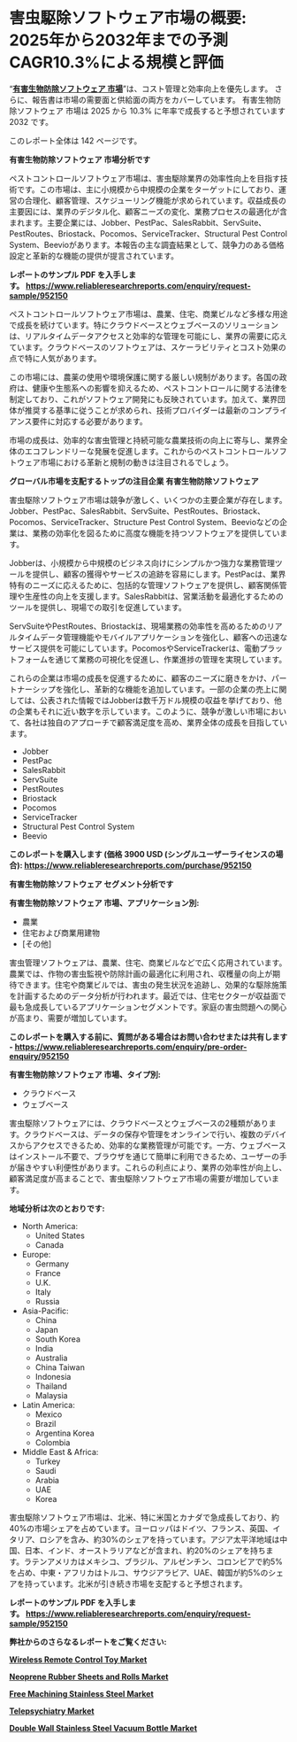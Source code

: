 <p><h1>害虫駆除ソフトウェア市場の概要: 2025年から2032年までの予測CAGR10.3%による規模と評価</h1></p><p>&ldquo;<strong><a href="https://www.reliableresearchreports.com/pest-control-software-r952150?utm_campaign=110&utm_medium=9&utm_source=Github&utm_content=ia&utm_term=15032025&utm_id=pest-control-software">有害生物防除ソフトウェア 市場</a></strong>&rdquo;は、コスト管理と効率向上を優先します。 さらに、報告書は市場の需要面と供給面の両方をカバーしています。 有害生物防除ソフトウェア 市場は 2025 から 10.3% に年率で成長すると予想されています2032 です。</p>
<p>このレポート全体は 142 ページです。</p>
<p><strong>有害生物防除ソフトウェア 市場分析です</strong></p>
<p><p>ペストコントロールソフトウェア市場は、害虫駆除業界の効率性向上を目指す技術です。この市場は、主に小規模から中規模の企業をターゲットにしており、運営の合理化、顧客管理、スケジューリング機能が求められています。収益成長の主要因には、業界のデジタル化、顧客ニーズの変化、業務プロセスの最適化が含まれます。主要企業には、Jobber、PestPac、SalesRabbit、ServSuite、PestRoutes、Briostack、Pocomos、ServiceTracker、Structural Pest Control System、Beevioがあります。本報告の主な調査結果として、競争力のある価格設定と革新的な機能の提供が提言されています。</p></p>
<p><strong>レポートのサンプル PDF を入手します。&nbsp;<a href="https://www.reliableresearchreports.com/enquiry/request-sample/952150?utm_campaign=110&utm_medium=9&utm_source=Github&utm_content=ia&utm_term=15032025&utm_id=pest-control-software">https://www.reliableresearchreports.com/enquiry/request-sample/952150</a></strong></p>
<p><p>ペストコントロールソフトウェア市場は、農業、住宅、商業ビルなど多様な用途で成長を続けています。特にクラウドベースとウェブベースのソリューションは、リアルタイムデータアクセスと効率的な管理を可能にし、業界の需要に応えています。クラウドベースのソフトウェアは、スケーラビリティとコスト効果の点で特に人気があります。</p><p>この市場には、農薬の使用や環境保護に関する厳しい規制があります。各国の政府は、健康や生態系への影響を抑えるため、ペストコントロールに関する法律を制定しており、これがソフトウェア開発にも反映されています。加えて、業界団体が推奨する基準に従うことが求められ、技術プロバイダーは最新のコンプライアンス要件に対応する必要があります。</p><p>市場の成長は、効率的な害虫管理と持続可能な農業技術の向上に寄与し、業界全体のエコフレンドリーな発展を促進します。これからのペストコントロールソフトウェア市場における革新と規制の動きは注目されるでしょう。</p></p>
<p><strong>グローバル市場を支配するトップの注目企業 有害生物防除ソフトウェア</strong></p>
<p><p>害虫駆除ソフトウェア市場は競争が激しく、いくつかの主要企業が存在します。Jobber、PestPac、SalesRabbit、ServSuite、PestRoutes、Briostack、Pocomos、ServiceTracker、Structure Pest Control System、Beevioなどの企業は、業務の効率化を図るために高度な機能を持つソフトウェアを提供しています。</p><p>Jobberは、小規模から中規模のビジネス向けにシンプルかつ強力な業務管理ツールを提供し、顧客の獲得やサービスの追跡を容易にします。PestPacは、業界特有のニーズに応えるために、包括的な管理ソフトウェアを提供し、顧客関係管理や生産性の向上を支援します。SalesRabbitは、営業活動を最適化するためのツールを提供し、現場での取引を促進しています。</p><p>ServSuiteやPestRoutes、Briostackは、現場業務の効率性を高めるためのリアルタイムデータ管理機能やモバイルアプリケーションを強化し、顧客への迅速なサービス提供を可能にしています。PocomosやServiceTrackerは、電動プラットフォームを通じて業務の可視化を促進し、作業進捗の管理を実現しています。</p><p>これらの企業は市場の成長を促進するために、顧客のニーズに磨きをかけ、パートナーシップを強化し、革新的な機能を追加しています。一部の企業の売上に関しては、公表された情報ではJobberは数千万ドル規模の収益を挙げており、他の企業もそれに近い数字を示しています。このように、競争が激しい市場において、各社は独自のアプローチで顧客満足度を高め、業界全体の成長を目指しています。</p></p>
<p><ul><li>Jobber</li><li>PestPac</li><li>SalesRabbit</li><li>ServSuite</li><li>PestRoutes</li><li>Briostack</li><li>Pocomos</li><li>ServiceTracker</li><li>Structural Pest Control System</li><li>Beevio</li></ul></p>
<p><strong>このレポートを購入します (価格 3900 USD (シングルユーザーライセンスの場合):&nbsp;<a href="https://www.reliableresearchreports.com/purchase/952150?utm_campaign=110&utm_medium=9&utm_source=Github&utm_content=ia&utm_term=15032025&utm_id=pest-control-software">https://www.reliableresearchreports.com/purchase/952150</a></strong></p>
<p><strong>有害生物防除ソフトウェア セグメント分析です</strong></p>
<p><strong>有害生物防除ソフトウェア 市場、アプリケーション別:</strong></p>
<p><ul><li>農業</li><li>住宅および商業用建物</li><li>[その他]</li></ul></p>
<p><p>害虫管理ソフトウェアは、農業、住宅、商業ビルなどで広く応用されています。農業では、作物の害虫監視や防除計画の最適化に利用され、収穫量の向上が期待できます。住宅や商業ビルでは、害虫の発生状況を追跡し、効果的な駆除施策を計画するためのデータ分析が行われます。最近では、住宅セクターが収益面で最も急成長しているアプリケーションセグメントです。家庭の害虫問題への関心が高まり、需要が増加しています。</p></p>
<p><strong>このレポートを購入する前に、質問がある場合はお問い合わせまたは共有します - <a href="https://www.reliableresearchreports.com/enquiry/pre-order-enquiry/952150?utm_campaign=110&utm_medium=9&utm_source=Github&utm_content=ia&utm_term=15032025&utm_id=pest-control-software">https://www.reliableresearchreports.com/enquiry/pre-order-enquiry/952150</a></strong></p>
<p><strong>有害生物防除ソフトウェア 市場、タイプ別:</strong></p>
<p><ul><li>クラウドベース</li><li>ウェブベース</li></ul></p>
<p><p>害虫駆除ソフトウェアには、クラウドベースとウェブベースの2種類があります。クラウドベースは、データの保存や管理をオンラインで行い、複数のデバイスからアクセスできるため、効率的な業務管理が可能です。一方、ウェブベースはインストール不要で、ブラウザを通じて簡単に利用できるため、ユーザーの手が届きやすい利便性があります。これらの利点により、業界の効率性が向上し、顧客満足度が高まることで、害虫駆除ソフトウェア市場の需要が増加しています。</p></p>
<p><strong>地域分析は次のとおりです:</strong></p>
<p><ul>
    <li>
        North America:
        <ul>
            <li>United States</li>
            <li>Canada</li>
        </ul>
    </li>
    <li>
        Europe:
        <ul>
            <li>Germany</li>
            <li>France</li>
            <li>U.K.</li>
            <li>Italy</li>
            <li>Russia</li>
        </ul>
    </li>
    <li>
        Asia-Pacific:
        <ul>
            <li>China</li>
            <li>Japan</li>
            <li>South Korea</li>
            <li>India</li>
            <li>Australia</li>
            <li>China Taiwan</li>
            <li>Indonesia</li>
            <li>Thailand</li>
            <li>Malaysia</li>
        </ul>
    </li>
    <li>
        Latin America:
        <ul>
            <li>Mexico</li>
            <li>Brazil</li>
            <li>Argentina Korea</li>
            <li>Colombia</li>
        </ul>
    </li>
    <li>
        Middle East & Africa:
        <ul>
            <li>Turkey</li>
            <li>Saudi</li>
            <li>Arabia</li>
            <li>UAE</li>
            <li>Korea</li>
        </ul>
    </li>
    </ul></p>
<p><p>害虫駆除ソフトウェア市場は、北米、特に米国とカナダで急成長しており、約40%の市場シェアを占めています。ヨーロッパはドイツ、フランス、英国、イタリア、ロシアを含み、約30%のシェアを持っています。アジア太平洋地域は中国、日本、インド、オーストラリアなどが含まれ、約20%のシェアを持ちます。ラテンアメリカはメキシコ、ブラジル、アルゼンチン、コロンビアで約5%を占め、中東・アフリカはトルコ、サウジアラビア、UAE、韓国が約5%のシェアを持っています。北米が引き続き市場を支配すると予想されます。</p></p>
<p><strong>レポートのサンプル PDF を入手します。&nbsp;<a href="https://www.reliableresearchreports.com/enquiry/request-sample/952150?utm_campaign=110&utm_medium=9&utm_source=Github&utm_content=ia&utm_term=15032025&utm_id=pest-control-software">https://www.reliableresearchreports.com/enquiry/request-sample/952150</a></strong></p>
<p><strong></strong></p>
<p><strong></strong></p>
<p><strong></strong></p>
<p><strong></strong></p>
<p><strong>弊社からのさらなるレポートをご覧ください:</strong></p>
<p><strong><p><a href="https://github.com/iquiseeboli/Market-Research-Report-List-1/blob/main/wireless-remote-control-toy-market.md?utm_campaign=110&utm_medium=9&utm_source=Github&utm_content=ia&utm_term=15032025&utm_id=pest-control-software">Wireless Remote Control Toy Market</a></p><p><a href="https://github.com/haimamuirev8/Market-Research-Report-List-1/blob/main/neoprene-rubber-sheets-and-rolls-market.md?utm_campaign=110&utm_medium=9&utm_source=Github&utm_content=ia&utm_term=15032025&utm_id=pest-control-software">Neoprene Rubber Sheets and Rolls Market</a></p><p><a href="https://github.com/naulasulakr0/Market-Research-Report-List-1/blob/main/free-machining-stainless-steel-market.md?utm_campaign=110&utm_medium=9&utm_source=Github&utm_content=ia&utm_term=15032025&utm_id=pest-control-software">Free Machining Stainless Steel Market</a></p><p><a href="https://github.com/giardafshaxb/Market-Research-Report-List-1/blob/main/telepsychiatry-market.md?utm_campaign=110&utm_medium=9&utm_source=Github&utm_content=ia&utm_term=15032025&utm_id=pest-control-software">Telepsychiatry Market</a></p><p><a href="https://github.com/ludongfomban/Market-Research-Report-List-1/blob/main/double-wall-stainless-steel-vacuum-bottle-market.md?utm_campaign=110&utm_medium=9&utm_source=Github&utm_content=ia&utm_term=15032025&utm_id=pest-control-software">Double Wall Stainless Steel Vacuum Bottle Market</a></p></strong></p>